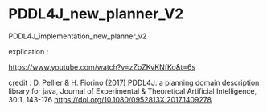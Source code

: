 # PDDL4J_new_planner_V2
PDDL4J_implementation_new_planner_v2

explication :

https://www.youtube.com/watch?v=zZoZKvKNfKo&t=6s

credit :
D. Pellier & H. Fiorino (2017) PDDL4J: a planning domain description library for java, Journal of Experimental & Theoretical Artificial Intelligence, 30:1, 143-176 https://doi.org/10.1080/0952813X.2017.1409278
